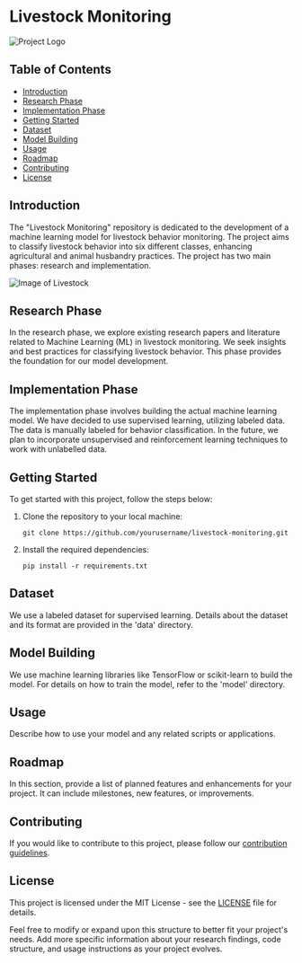
# Livestock Monitoring

![Project Logo](logo.png)

## Table of Contents
- [Introduction](#introduction)
- [Research Phase](#research-phase)
- [Implementation Phase](#implementation-phase)
- [Getting Started](#getting-started)
- [Dataset](#dataset)
- [Model Building](#model-building)
- [Usage](#usage)
- [Roadmap](#roadmap)
- [Contributing](#contributing)
- [License](#license)

## Introduction

The "Livestock Monitoring" repository is dedicated to the development of a machine learning model for livestock behavior monitoring. The project aims to classify livestock behavior into six different classes, enhancing agricultural and animal husbandry practices. The project has two main phases: research and implementation.

![Image of Livestock](livestock.jpg)

## Research Phase

In the research phase, we explore existing research papers and literature related to Machine Learning (ML) in livestock monitoring. We seek insights and best practices for classifying livestock behavior. This phase provides the foundation for our model development.

## Implementation Phase

The implementation phase involves building the actual machine learning model. We have decided to use supervised learning, utilizing labeled data. The data is manually labeled for behavior classification. In the future, we plan to incorporate unsupervised and reinforcement learning techniques to work with unlabelled data.

## Getting Started

To get started with this project, follow the steps below:

1. Clone the repository to your local machine:
   ```
   git clone https://github.com/yourusername/livestock-monitoring.git
   ```
2. Install the required dependencies:
   ```
   pip install -r requirements.txt
   ```

## Dataset

We use a labeled dataset for supervised learning. Details about the dataset and its format are provided in the 'data' directory.

## Model Building

We use machine learning libraries like TensorFlow or scikit-learn to build the model. For details on how to train the model, refer to the 'model' directory.

## Usage

Describe how to use your model and any related scripts or applications.

## Roadmap

In this section, provide a list of planned features and enhancements for your project. It can include milestones, new features, or improvements.

## Contributing

If you would like to contribute to this project, please follow our [contribution guidelines](CONTRIBUTING.md).

## License

This project is licensed under the MIT License - see the [LICENSE](LICENSE) file for details.

Feel free to modify or expand upon this structure to better fit your project's needs. Add more specific information about your research findings, code structure, and usage instructions as your project evolves.
